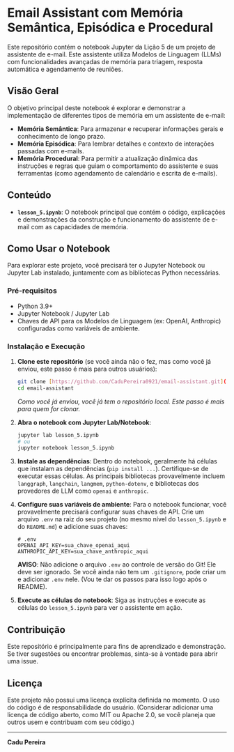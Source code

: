 # Email Assistant com Memória Semântica, Episódica e Procedural 

Este repositório contém o notebook Jupyter da Lição 5 de um projeto de assistente de e-mail. Este assistente utiliza Modelos de Linguagem (LLMs) com funcionalidades avançadas de memória para triagem, resposta automática e agendamento de reuniões.

## Visão Geral

O objetivo principal deste notebook é explorar e demonstrar a implementação de diferentes tipos de memória em um assistente de e-mail:

* **Memória Semântica**: Para armazenar e recuperar informações gerais e conhecimento de longo prazo.
* **Memória Episódica**: Para lembrar detalhes e contexto de interações passadas com e-mails.
* **Memória Procedural**: Para permitir a atualização dinâmica das instruções e regras que guiam o comportamento do assistente e suas ferramentas (como agendamento de calendário e escrita de e-mails).

## Conteúdo

* **`lesson_5.ipynb`**: O notebook principal que contém o código, explicações e demonstrações da construção e funcionamento do assistente de e-mail com as capacidades de memória.

## Como Usar o Notebook

Para explorar este projeto, você precisará ter o Jupyter Notebook ou Jupyter Lab instalado, juntamente com as bibliotecas Python necessárias.

### Pré-requisitos

* Python 3.9+
* Jupyter Notebook / Jupyter Lab
* Chaves de API para os Modelos de Linguagem (ex: OpenAI, Anthropic) configuradas como variáveis de ambiente.

### Instalação e Execução

1.  **Clone este repositório** (se você ainda não o fez, mas como você já enviou, este passo é mais para outros usuários):
    ```bash
    git clone [https://github.com/CaduPereira0921/email-assistant.git](https://github.com/CaduPereira0921/email-assistant.git)
    cd email-assistant
    ```
    *Como você já enviou, você já tem o repositório local. Este passo é mais para quem for clonar.*

2.  **Abra o notebook com Jupyter Lab/Notebook**:
    ```bash
    jupyter lab lesson_5.ipynb
    # ou
    jupyter notebook lesson_5.ipynb
    ```

3.  **Instale as dependências**: Dentro do notebook, geralmente há células que instalam as dependências (`pip install ...`). Certifique-se de executar essas células. As principais bibliotecas provavelmente incluem `langgraph`, `langchain`, `langmem`, `python-dotenv`, e bibliotecas dos provedores de LLM como `openai` e `anthropic`.

4.  **Configure suas variáveis de ambiente**: Para o notebook funcionar, você provavelmente precisará configurar suas chaves de API. Crie um arquivo `.env` na raiz do seu projeto (no mesmo nível do `lesson_5.ipynb` e do `README.md`) e adicione suas chaves:

    ```
    # .env
    OPENAI_API_KEY=sua_chave_openai_aqui
    ANTHROPIC_API_KEY=sua_chave_anthropic_aqui
    ```
    **AVISO**: Não adicione o arquivo `.env` ao controle de versão do Git! Ele deve ser ignorado. Se você ainda não tem um `.gitignore`, pode criar um e adicionar `.env` nele. (Vou te dar os passos para isso logo após o README).

5.  **Execute as células do notebook**: Siga as instruções e execute as células do `lesson_5.ipynb` para ver o assistente em ação.

## Contribuição

Este repositório é principalmente para fins de aprendizado e demonstração. Se tiver sugestões ou encontrar problemas, sinta-se à vontade para abrir uma issue.

## Licença

Este projeto não possui uma licença explícita definida no momento. O uso do código é de responsabilidade do usuário.
(Considerar adicionar uma licença de código aberto, como MIT ou Apache 2.0, se você planeja que outros usem e contribuam com seu código.)

---

**Cadu Pereira**
